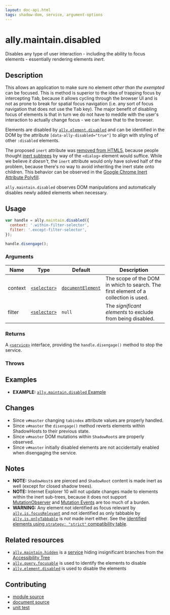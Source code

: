 ```yaml
---
layout: doc-api.html
tags: shadow-dom, service, argument-options
---
```


# ally.maintain.disabled

Disables any type of user interaction - including the ability to focus elements - essentially rendering elements *inert*.


## Description

This allows an application to make sure no element *other than the exempted* can be focused. This is method is superior to the idea of trapping focus by intercepting <kbd>Tab</kbd>, because it allows cycling through the browser UI and is not as prone to break for spatial focus navigation (i.e. any sort of focus navigation that does not use the <kbd>Tab</kbd> key). The major benefit of disabling focus of elements is that in turn we do not have to meddle with the user's interaction to actually change focus - we can leave that to the browser.

Elements are disabled by [`ally.element.disabled`](../element/disabled.md) and can be identified in the DOM by the attribute `[data-ally-disabled="true"]` to align with styling of other `:disabled` elements.

The proposed `inert` attribute was [removed from HTML5](https://html5.org/r/8536), because people thought [inert subtrees](http://www.w3.org/html/wg/drafts/html/master/editing.html#inert-subtrees) by way of the `<dialog>` element would suffice. While we believe *it doesn't*, the `inert` attribute would only have solved half of the problem, because there's no way to avoid inheriting the inert state onto children. This behavior can be observed in the [Google Chrome Inert Attribute Polyfill](https://github.com/GoogleChrome/inert-polyfill).

`ally.maintain.disabled` observes DOM manipulations and automatically disables newly added elements when necessary.


## Usage

```js
var handle = ally.maintain.disabled({
  context: '.within-filter-selector',
  filter: '.except-filter-selector',
});

handle.disengage();
```

### Arguments

| Name | Type | Default | Description |
| ---- | ---- | ------- | ----------- |
| context | [`<selector>`](../concepts.md#Selector) | [`documentElement`](https://developer.mozilla.org/en-US/docs/Web/API/Document/documentElement) | The scope of the DOM in which to search. The first element of a collection is used. |
| filter | [`<selector>`](../concepts.md#Selector) | `null` | The *significant elements* to exclude from being disabled. |

### Returns

A [`<service>`](../concepts.md#Service) interface, providing the `handle.disengage()` method to stop the service.

### Throws


## Examples

* **EXAMPLE:** [`ally.maintain.disabled` Example](./disabled.example.html)


## Changes

* Since `v#master` changing `tabindex` attribute values are properly handled.
* Since `v#master` the `disengage()` method reverts elements within ShadowHosts to their previous state.
* Since `v#master` DOM mutations within `ShadowRoot`s are properly observed.
* Since `v#master` initially disabled elements are not accidentally enabled when disengaging the service.


## Notes

* **NOTE:** `ShadowHost`s are pierced and `ShadowRoot` content is made inert as well (except for closed shadow trees).
* **NOTE:** Internet Explorer 10 will not update changes made to elements within the inert sub-trees, because it does not support [MutationObserver](https://developer.mozilla.org/en-US/docs/Web/API/MutationObserver) and [Mutation Events](https://developer.mozilla.org/en-US/docs/Web/Guide/Events/Mutation_events) are too much of a burden.
* **WARNING:** Any element not identified as focus relevant by [`ally.is.focusRelevant`](../is/focus-relevant.md#Notes) and not identified as only tabbable by [`ally.is.onlyTabbable`](../is/only-tabbable.md#Notes) is *not* made inert either. See the [identified elements using `strategy: "strict"` compatibility table](../../data-tables/focusable.strict.md).


## Related resources

* [`ally.maintain.hidden`](../maintain/hidden.md) is a [service](../concepts.md#Service) hiding insignificant branches from the [Accessibility Tree](../../concepts.md#Accessibility-tree)
* [`ally.query.focusable`](../query/focusable.md) is used to identify the elements to disable
* [`ally.element.disabled`](../element/disabled.md) is used to disable the elements


## Contributing

* [module source](https://github.com/medialize/ally.js/blob/master/src/maintain/disabled.js)
* [document source](https://github.com/medialize/ally.js/blob/master/docs/api/maintain/disabled.md)
* [unit test](https://github.com/medialize/ally.js/blob/master/test/unit/maintain.disabled.test.js)

